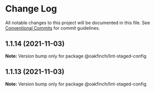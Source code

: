 # Change Log

All notable changes to this project will be documented in this file.
See [Conventional Commits](https://conventionalcommits.org) for commit guidelines.

## 1.1.14 (2021-11-03)

**Note:** Version bump only for package @oakfinch/lint-staged-config





## 1.1.13 (2021-11-03)

**Note:** Version bump only for package @oakfinch/lint-staged-config
